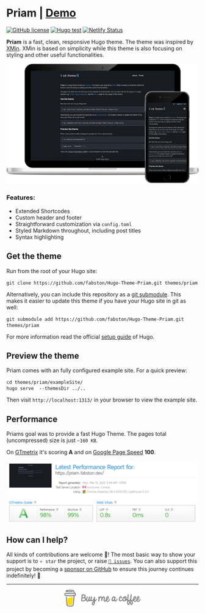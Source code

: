 # Priam | [Demo](https://priam.fabston.dev)

[![GitHub license](https://img.shields.io/github/license/fabston/Hugo-Theme-Priam)](https://github.com/fabston/Hugo-Theme-Priam/blob/master/LICENSE)
[![Hugo test](https://github.com/fabston/Hugo-Theme-Priam/actions/workflows/build.yml/badge.svg)](https://github.com/fabston/Hugo-Theme-Priam/actions/workflows/build.yml)
[![Netlify Status](https://img.shields.io/netlify/c67fdc63-1c98-4a25-818e-df2061722539)](https://app.netlify.com/sites/hugo-priam/deploys)

**Priam** is a fast, clean, responsive Hugo theme. The theme was inspired by [XMin](https://github.com/yihui/hugo-xmin). XMin is based on simplicity while this theme is also focusing on styling and other useful functionalities.

[![Mockup](https://github.com/fabston/Hugo-Theme-Priam/blob/main/images/mockup.png)](https://priam.fabston.dev)

### Features:
- Extended Shortcodes
- Custom header and footer
- Straightforward customization via `config.toml`
- Styled Markdown throughout, including post titles
- Syntax highlighting

## Get the theme

Run from the root of your Hugo site:

```
git clone https://github.com/fabston/Hugo-Theme-Priam.git themes/priam
```

Alternatively, you can include this repository as a [git submodule](https://git-scm.com/docs/gitsubmodules). This makes it easier to update this theme if you have your Hugo site in git as well:

```
git submodule add https://github.com/fabston/Hugo-Theme-Priam.git themes/priam
```

For more information read the official [setup guide](https://gohugo.io/overview/installing/) of Hugo.

## Preview the theme

Priam comes with an fully configured example site. For a quick preview:

```
cd themes/priam/exampleSite/
hugo serve  --themesDir ../..
```

Then visit `http://localhost:1313/` in your browser to view the example site.

## Performance

Priams goal was to provide a fast Hugo Theme. The pages total (uncompressed) size is just `~160 KB`.

On [GTmetrix](https://gtmetrix.com) it's scoring **A** and on [Google Page Speed](https://developers.google.com/speed/pagespeed/insights/) **100**. 

![GTmetrix](https://github.com/fabston/Hugo-Theme-Priam/blob/main/images/gtmetrix.png)

## How can I help?
All kinds of contributions are welcome 🙌! The most basic way to show your support is to `⭐️ star` the project, or raise [`🐞 issues`](https://github.com/fabston/Hugo-Theme-Priam/issues/new/choose). You can also support this project by becoming a [sponsor on GitHub](https://github.com/sponsors/fabston) to ensure this journey continues indefinitely! 🚀

***

<p align="center">
    <a href="https://www.buymeacoffee.com/fabston"><img alt="Buy Me A Coffee" title="☕️" src="https://raw.githubusercontent.com/fabston/Hugo-Theme-Priam/master/images/bmac.png" width=200px></a>
</p>